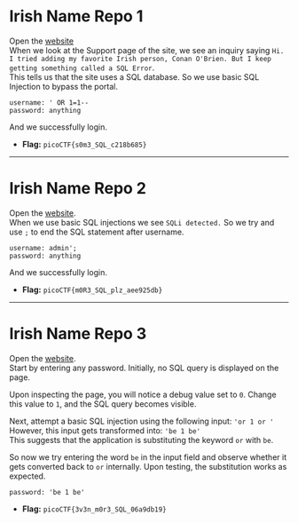 # Irish Name Repo 1

Open the [website](https://jupiter.challenges.picoctf.org/problem/39720/)  
When we look at the Support page of the site, we see an inquiry saying `Hi. I tried adding my favorite Irish person, Conan O'Brien. But I keep getting something called a SQL Error`.  
This tells us that the site uses a SQL database. So we use basic SQL Injection to bypass the portal.
```
username: ' OR 1=1--
password: anything
```
And we successfully login.  
  
  
- **Flag:** `picoCTF{s0m3_SQL_c218b685}`
  
---

# Irish Name Repo 2

Open the [website](https://jupiter.challenges.picoctf.org/problem/64649/login.html).  
When we use basic SQL injections we see `SQLi detected.` So we try and use `;` to end the SQL statement after username.
```
username: admin';
password: anything
```
And we successfully login.  
  
  
- **Flag:** `picoCTF{m0R3_SQL_plz_aee925db}`
  
---

# Irish Name Repo 3

Open the [website](https://jupiter.challenges.picoctf.org/problem/29132/).  
Start by entering any password. Initially, no SQL query is displayed on the page.  
  
Upon inspecting the page, you will notice a debug value set to `0`. Change this value to `1`, and the SQL query becomes visible.  
  
Next, attempt a basic SQL injection using the following input: `'or 1 or '`  
However, this input gets transformed into: `'be 1 be'`  
This suggests that the application is substituting the keyword `or` with `be`.  
  
So now we try entering the word `be` in the input field and observe whether it gets converted back to `or` internally. Upon testing, the substitution works as expected.
```
password: 'be 1 be'
```
  
  
- **Flag:** `picoCTF{3v3n_m0r3_SQL_06a9db19}`
